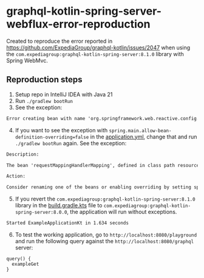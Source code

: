 # graphql-kotlin-spring-server-webflux-error-reproduction

Created to reproduce the error reported in https://github.com/ExpediaGroup/graphql-kotlin/issues/2047 when using the `com.expediagroup:graphql-kotlin-spring-server:8.1.0` library with Spring WebMvc.

## Reproduction steps

1. Setup repo in IntelliJ IDEA with Java 21
2. Run `./gradlew bootRun`
3. See the exception:

```txt
Error creating bean with name 'org.springframework.web.reactive.config.DelegatingWebFluxConfiguration': The Java/XML config for Spring MVC and Spring WebFlux cannot both be enabled, e.g. via @EnableWebMvc and @EnableWebFlux, in the same application.
```

4. If you want to see the exception with `spring.main.allow-bean-definition-overriding=false` in the [application.yml](./src/main/resources/application.yml), change that and run `./gradlew bootRun` again. See the exception:

```txt
Description:

The bean 'requestMappingHandlerMapping', defined in class path resource [org/springframework/web/reactive/config/DelegatingWebFluxConfiguration.class], could not be registered. A bean with that name has already been defined in class path resource [org/springframework/web/servlet/config/annotation/DelegatingWebMvcConfiguration.class] and overriding is disabled.

Action:

Consider renaming one of the beans or enabling overriding by setting spring.main.allow-bean-definition-overriding=true
```

5. If you revert the `com.expediagroup:graphql-kotlin-spring-server:8.1.0` library in the [build.gradle.kts](build.gradle.kts) file to `com.expediagroup:graphql-kotlin-spring-server:8.0.0`, the application will run without exceptions.

```txt
Started ExampleApplicationKt in 1.634 seconds
```

6. To test the working application, go to `http://localhost:8080/playground` and run the following query against the `http://localhost:8080/graphql` server:

```
query() {
  exampleGet
}
```
 
